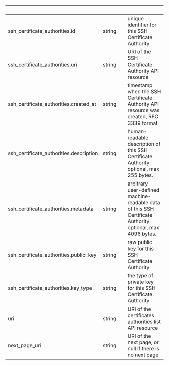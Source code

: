 
|&nbsp;|&nbsp;|&nbsp;|&nbsp;|
|---|---|---|---|
| ssh_certificate_authorities.id | string | | unique identifier for this SSH Certificate Authority |
| ssh_certificate_authorities.uri | string | | URI of the SSH Certificate Authority API resource |
| ssh_certificate_authorities.created_at | string | | timestamp when the SSH Certificate Authority API resource was created, RFC 3339 format |
| ssh_certificate_authorities.description | string | | human-readable description of this SSH Certificate Authority. optional, max 255 bytes. |
| ssh_certificate_authorities.metadata | string | | arbitrary user-defined machine-readable data of this SSH Certificate Authority. optional, max 4096 bytes. |
| ssh_certificate_authorities.public_key | string | | raw public key for this SSH Certificate Authority |
| ssh_certificate_authorities.key_type | string | | the type of private key for this SSH Certificate Authority |
| uri | string | | URI of the certificates authorities list API resource |
| next_page_uri | string | | URI of the next page, or null if there is no next page |